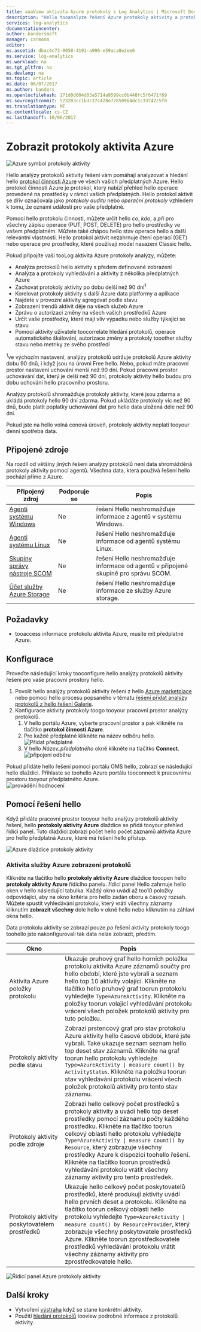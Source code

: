 ```yaml
---
title: aaaView aktivita Azure protokoly s Log Analytics | Microsoft Docs
description: "Hello tooanalyze řešení Azure protokoly aktivity a protokol hledání hello aktivita Azure můžete použít ve všech vašich předplatných Azure."
services: log-analytics
documentationcenter: 
author: bandersmsft
manager: carmonm
editor: 
ms.assetid: dbac4c73-0058-4191-a906-e59aca8e2ee0
ms.service: log-analytics
ms.workload: na
ms.tgt_pltfrm: na
ms.devlang: na
ms.topic: article
ms.date: 06/07/2017
ms.author: banders
ms.openlocfilehash: 171d0d604d03a5714a9599cc0b448fc5f6471f69
ms.sourcegitcommit: 523283cc1b3c37c428e77850964dc1c33742c5f0
ms.translationtype: MT
ms.contentlocale: cs-CZ
ms.lasthandoff: 10/06/2017
---
```

# <a name="view-azure-activity-logs"></a>Zobrazit protokoly aktivita Azure

![Azure symbol protokoly aktivity](./media/log-analytics-activity/activity-log-analytics.png)

Hello analýzy protokolů aktivity řešení vám pomáhají analyzovat a hledání hello [protokol činnosti Azure](../monitoring-and-diagnostics/monitoring-overview-activity-logs.md) ve všech vašich předplatných Azure. Hello protokol činnosti Azure je protokol, který nabízí přehled hello operace provedené na prostředky v rámci vašich předplatných. Hello protokol aktivit se dřív označovala jako *protokoly auditu* nebo *operační protokoly* vzhledem k tomu, že oznámí události pro vaše předplatné.

Pomocí hello protokolu činnosti, můžete určit hello *co*, *kdo*, a *při* pro všechny zápisu operace (PUT, POST, DELETE) pro hello prostředky ve vašem předplatném. Můžete také chápou hello stav operace hello a další relevantní vlastnosti. Hello protokol aktivit nezahrnuje čtení operací (GET) nebo operace pro prostředky, které používají model nasazení Classic hello.

Pokud připojíte vaši tooLog aktivita Azure protokoly analýzy, můžete:

- Analýza protokolů hello aktivity s předem definované zobrazení
- Analýza a protokoly vyhledávání a aktivity z několika předplatných Azure
- Zachovat protokoly aktivity po dobu delší než 90 dní<sup>1</sup>
- Korelovat protokoly aktivity s další Azure data platformy a aplikace
- Najdete v provozní aktivity agregovat podle stavu
- Zobrazení trendů aktivit děje na všech služeb Azure
- Zprávu o autorizaci změny na všech vašich prostředků Azure
- Určit vaše prostředky, které mají vliv výpadku nebo služby týkající se stavu
- Pomocí aktivity uživatele toocorrelate hledání protokolů, operace automatického škálování, autorizace změny a protokoly tooother služby stavu nebo metriky ze svého prostředí

<sup>1</sup>ve výchozím nastavení, analýzy protokolů udržuje protokolů Azure aktivity dobu 90 dnů, i když jsou na úrovni Free hello. Nebo, pokud máte pracovní prostor nastavení uchování menší než 90 dní. Pokud pracovní prostor uchovávání dat, který je delší než 90 dní, protokoly aktivity hello budou pro dobu uchování hello pracovního prostoru.

Analýzy protokolů shromažďuje protokoly aktivity, které jsou zdarma a ukládá protokoly hello 90 dní zdarma. Pokud ukládáte protokoly víc než 90 dnů, bude platit poplatky uchovávání dat pro hello data uložená déle než 90 dní.

Pokud jste na hello volná cenová úroveň, protokoly aktivity neplatí tooyour denní spotřeba data.

## <a name="connected-sources"></a>Připojené zdroje

Na rozdíl od většiny jiných řešení analýzy protokolů není data shromážděná protokoly aktivity pomocí agentů. Všechna data, která používá řešení hello pochází přímo z Azure.

| Připojený zdroj | Podporuje se | Popis |
| --- | --- | --- |
| [Agenti systému Windows](log-analytics-windows-agents.md) | Ne | řešení Hello neshromažďuje informace z agentů v systému Windows. |
| [Agenti systému Linux](log-analytics-linux-agents.md) | Ne | řešení Hello neshromažďuje informace od agentů systému Linux. |
| [Skupiny správy nástroje SCOM](log-analytics-om-agents.md) | Ne | řešení Hello neshromažďuje informace od agentů v připojené skupině pro správu SCOM. |
| [Účet služby Azure Storage](log-analytics-azure-storage.md) | Ne | řešení Hello neshromažďuje informace ze služby Azure storage. |

## <a name="prerequisites"></a>Požadavky

- tooaccess informace protokolu aktivita Azure, musíte mít předplatné Azure.

## <a name="configuration"></a>Konfigurace

Proveďte následující kroky tooconfigure hello analýzy protokolů aktivity řešení pro vaše pracovní prostory hello.

1. Povolit hello analýzy protokolů aktivity řešení z hello [Azure marketplace](https://azuremarketplace.microsoft.com/marketplace/apps/Microsoft.AzureActivityOMS?tab=Overview) nebo pomocí hello procesu popsaného v tématu [řešení přidat analýzy protokolů z hello řešení Galerie](log-analytics-add-solutions.md).
2. Konfigurace aktivity protokoly toogo tooyour pracovní prostor analýzy protokolů.
    1. V hello portálu Azure, vyberte pracovní prostor a pak klikněte na tlačítko **protokol činnosti Azure**.
    2. Pro každé předplatné klikněte na název odběru hello.  
        ![Přidat předplatné](./media/log-analytics-activity/add-subscription.png)
    3. V hello *Název_předplatného* okně klikněte na tlačítko **Connect**.  
        ![připojení odběru](./media/log-analytics-activity/subscription-connect.png)

Pokud přidáte hello řešení pomocí portálu OMS hello, zobrazí se následující hello dlaždici. Přihlaste se toohello Azure portálu tooconnect k pracovnímu prostoru tooyour předplatného Azure.  
![provádění hodnocení](./media/log-analytics-activity/tile-performing-assessment.png)

## <a name="using-hello-solution"></a>Pomocí řešení hello

Když přidáte pracovní prostor tooyour hello analýzy protokolů aktivity řešení, hello **protokoly aktivity Azure** dlaždice se přidá tooyour přehled řídicí panel. Tuto dlaždici zobrazí počet hello počet záznamů aktivita Azure pro hello předplatná Azure, které má řešení hello přístup.

![Azure dlaždice protokoly aktivity](./media/log-analytics-activity/azure-activity-logs-tile.png)

### <a name="view-azure-activity-logs"></a>Aktivita služby Azure zobrazení protokolů

Klikněte na tlačítko hello **protokoly aktivity Azure** dlaždice tooopen hello **protokoly aktivity Azure** řídicího panelu. řídicí panel Hello zahrnuje hello oken v hello následující tabulka. Každý okno uvádí až too10 položky odpovídající, aby na okno kritéria pro hello zadán oboru a časový rozsah. Můžete spustit vyhledávání protokolu, který vrátí všechny záznamy kliknutím **zobrazit všechny** dole hello v okně hello nebo kliknutím na záhlaví okna hello.

Data protokolu aktivity se zobrazí pouze *po* řešení aktivity protokoly toogo toohello jste nakonfigurovali tak data nelze zobrazit, předtím.

| Okno | Popis |
| --- | --- |
| Aktivita Azure položky protokolu | Ukazuje pruhový graf hello horních položka protokolu aktivita Azure záznamů součty pro hello období, které jste vybrali a seznam hello top 10 aktivity volající. Klikněte na tlačítko hello pruhový graf toorun protokolu vyhledejte <code>Type=AzureActivity</code>. Klikněte na položky toorun volající vyhledávání protokolu vrácení všech položek protokolů aktivity pro tuto položku. |
| Protokoly aktivity podle stavu | Zobrazí prstencový graf pro stav protokolu Azure aktivity hello časové období, které jste vybrali. Také ukazuje seznam seznam hello top deset stav záznamů. Klikněte na graf toorun hello protokolu vyhledejte <code>Type=AzureActivity &#124; measure count() by ActivityStatus</code>. Klikněte na položku toorun stav vyhledávání protokolu vrácení všech položek protokolů aktivity pro tento stav záznamu. |
| Protokoly aktivity podle zdroje | Zobrazí hello celkový počet prostředků s protokoly aktivity a uvádí hello top deset prostředky pomocí záznamu počty každého prostředku. Klikněte na tlačítko toorun celkový oblasti hello protokolu vyhledejte <code>Type=AzureActivity &#124; measure count() by Resource</code>, který zobrazuje všechny prostředky Azure k dispozici toohello řešení. Klikněte na tlačítko toorun prostředků vyhledávání protokolu vrátit všechny záznamy aktivity pro tento prostředek. |
| Protokoly aktivity poskytovatelem prostředků | Ukazuje hello celkový počet poskytovatelů prostředků, které produkují aktivity uvádí hello prvních deset a protokolu. Klikněte na tlačítko toorun celkový oblasti hello protokolu vyhledejte <code>Type=AzureActivity &#124; measure count() by ResourceProvider</code>, který zobrazuje všechny poskytovatele prostředků Azure. Klikněte toorun zprostředkovatele prostředků vyhledávání protokolu vrátit všechny záznamy aktivity pro zprostředkovatele hello. |

![Řídicí panel Azure protokoly aktivity](./media/log-analytics-activity/activity-log-dash.png)

## <a name="next-steps"></a>Další kroky

- Vytvoření [výstraha](log-analytics-alerts-creating.md) když se stane konkrétní aktivity.
- Použití [hledání protokolů](log-analytics-log-searches.md) tooview podrobné informace z protokolů aktivity.
